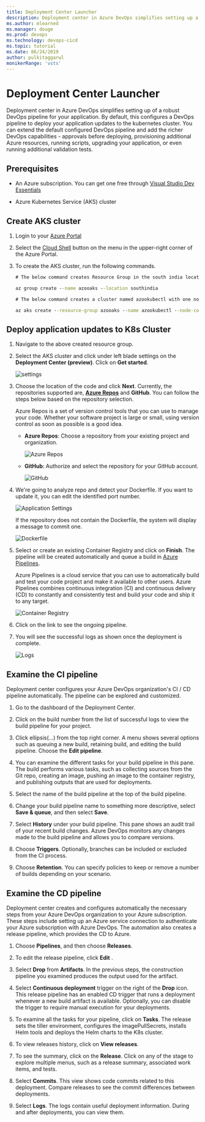 ```yaml
---
title: Deployment Center Launcher
description: Deployment center in Azure DevOps simplifies setting up a robust DevOps pipeline for your application.
ms.author: mlearned
ms.manager: douge
ms.prod: devops
ms.technology: devops-cicd
ms.topic: tutorial
ms.date: 06/24/2019
author: pulkitaggarwl
monikerRange: 'vsts'
---
```


# Deployment Center Launcher

Deployment center in Azure DevOps simplifies setting up of a robust DevOps pipeline for your application. By default, this configures a DevOps pipeline to deploy your application updates to the kubernetes cluster. You can extend the default configured DevOps pipeline and add the richer DevOps capabilities - approvals before deploying, provisioning additional Azure resources, running scripts, upgrading your application, or even running additional validation tests.

## Prerequisites

* An Azure subscription. You can get one free through [Visual Studio Dev Essentials](https://visualstudio.microsoft.com/dev-essentials/)

* Azure Kubernetes Service (AKS) cluster

## Create AKS cluster

1. Login to your [Azure Portal](https://portal.azure.com/)

1. Select the [Cloud Shell](https://docs.microsoft.com/en-in/azure/cloud-shell/overview) button on the menu in the upper-right corner of the Azure Portal.

1. To create the AKS cluster, run the following commands.

    ```cmd
    # The below command creates Resource Group in the south india location

    az group create --name azooaks --location southindia

    # The below command creates a cluster named azookubectl with one node. 

    az aks create --resource-group azooaks --name azookubectl --node-count 1 --enable-addons monitoring --generate-ssh-keys
    ```

## Deploy application updates to K8s Cluster

1. Navigate to the above created resource group.

1. Select the AKS cluster and click under left blade settings on the **Deployment Center (preview)**. Click on **Get started**.

   ![settings](media/deployment-center-launcher/settings.png)

1. Choose the location of the code and click **Next**. Currently, the repositories supported are, **[Azure Repos](https://docs.microsoft.com/en-in/azure/devops/repos/index?view=azure-devops)** and **GitHub**. You can follow the steps below based on the repository selection.

    Azure Repos is a set of version control tools that you can use to manage your code. Whether your software project is large or small, using version control as soon as possible is a good idea.

    - **Azure Repos**: Choose a repository from your existing project and organization.

        ![Azure Repos](media/deployment-center-launcher/azure-repos.gif)

    - **GitHub**: Authorize and select the repository for your GitHub account.

        ![GitHub](media/deployment-center-launcher/github.gif)


1. We're going to analyze repo and detect your Dockerfile. If you want to update it, you can edit the identified port number.

    ![Application Settings](media/deployment-center-launcher/application-settings.png)

    If the repository does not contain the Dockerfile, the system will display a message to commit one. 

    ![Dockerfile](media/deployment-center-launcher/dockerfile.png)

1. Select or create an existing Container Registry and click on **Finish**. The pipeline will be created automatically and queue a build in [Azure Pipelines](https://docs.microsoft.com/en-in/azure/devops/pipelines/index?view=azure-devops).

    Azure Pipelines is a cloud service that you can use to automatically build and test your code project and make it available to other users. Azure Pipelines combines continuous integration (CI) and continuous delivery (CD) to constantly and consistently test and build your code and ship it to any target.

    ![Container Registry](media/deployment-center-launcher/container-registry.png)

1. Click on the link to see the ongoing pipeline.

1. You will see the successful logs as shown once the deployment is complete.

    ![Logs](media/deployment-center-launcher/logs.png)

## Examine the CI pipeline

Deployment center configures your Azure DevOps organization's CI / CD pipeline automatically. The pipeline can be explored and customized. 

1. Go to the dashboard of the Deployment Center.  

1. Click on the build number from the list of successful logs to view the build pipeline for your project. 

1. Click ellipsis(...) from the top right corner. A menu shows several options such as queuing a new build, retaining build, and editing the build pipeline. Choose the **Edit pipeline**. 

1. You can examine the different tasks for your build pipeline in this pane. The build performs various tasks, such as collecting sources from the Git repo, creating an image, pushing an image to the container registry, and publishing outputs that are used for deployments.

1. Select the name of the build pipeline at the top of the build pipeline.

1. Change your build pipeline name to something more descriptive, select **Save & queue**, and then select **Save**.

1. Select **History** under your build pipeline. This pane shows an audit trail of your recent build changes. Azure DevOps monitors any changes made to the build pipeline and allows you to compare versions.

1. Choose **Triggers**. Optionally, branches can be included or excluded from the CI process.

1. Choose **Retention**. You can specify policies to keep or remove a number of builds depending on your scenario.

## Examine the CD pipeline

Deployment center creates and configures automatically the necessary steps from your Azure DevOps organization to your Azure subscription. These steps include setting up an Azure service connection to authenticate your Azure subscription with Azure DevOps. The automation also creates a release pipeline, which provides the CD to Azure.

1. Choose **Pipelines**, and then choose **Releases**.

1. To edit the release pipeline, click **Edit** .

1. Select **Drop** from **Artifacts**. In the previous steps, the construction pipeline you examined produces the output used for the artifact. 

1. Select **Continuous deployment** trigger on the right of the **Drop** icon. This release pipeline has an enabled CD trigger that runs a deployment whenever a new build artifact is available. Optionally, you can disable the trigger to require manual execution for your deployments.

1. To examine all the tasks for your pipeline, click on **Tasks**. The release sets the tiller environment, configures the imagePullSecrets, installs Helm tools and deploys the Helm charts to the K8s cluster.

1. To view releases history, click on **View releases**. 

1. To see the summary, click on the **Release**. Click on any of the stage to explore multiple menus, such as a release summary, associated work items, and tests. 

1. Select **Commits**. This view shows code commits related to this deployment. Compare releases to see the commit differences between deployments.

1. Select **Logs**. The logs contain useful deployment information. During and after deployments, you can view them.